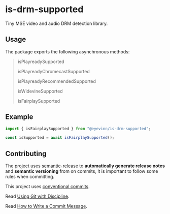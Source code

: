 # is-drm-supported

Tiny MSE video and audio DRM detection library.

## Usage

The package exports the following asynchronous methods:

> isPlayreadySupported
>
> isPlayreadyChromecastSupported
>
> isPlayreadyRecommendedSupported
>
> isWidevineSupported
>
> isFairplaySupported

## Example

```typescript
import { isFairplaySupported } from "@eyevinn/is-drm-supported";

const isSupported = await isFairplaySupported();
```

## Contributing

The project uses [semantic-release](https://github.com/semantic-release/semantic-release) to **automatically generate release notes** and **semantic versioning** from on commits, it is important to follow some rules when committing.

This project uses [conventional commits](https://www.conventionalcommits.org/en/v1.0.0/#summary).

Read [Using Git with Discipline](https://drewdevault.com/2019/02/25/Using-git-with-discipline.html).

Read [How to Write a Commit Message](https://chris.beams.io/posts/git-commit/).
